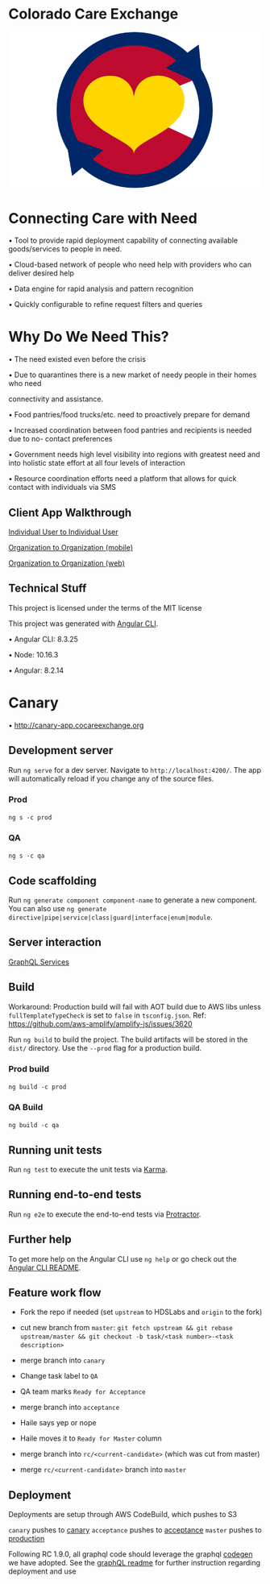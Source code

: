 # Colorado Care Exchange

![CO CareExchange](https://github.com/HDSLabs/co-care-exchange-client/blob/master/Colorado%20Care%20Exchange%20Logo.png)  

# Connecting Care with Need

• Tool to provide rapid deployment capability of connecting available goods/services to people in need.

• Cloud-based network of people who need help with providers who can deliver desired help

• Data engine for rapid analysis and pattern recognition

• Quickly configurable to refine request filters and queries

  

# Why Do We Need This?

• The need existed even before the crisis

• Due to quarantines there is a new market of needy people in their homes who need

connectivity and assistance.

• Food pantries/food trucks/etc. need to proactively prepare for demand

• Increased coordination between food pantries and recipients is needed due to no- contact preferences

• Government needs high level visibility into regions with greatest need and into holistic state effort at all four levels of interaction

• Resource coordination efforts need a platform that allows for quick contact with individuals via SMS

## Client App Walkthrough

[Individual User to Individual User](https://youtu.be/r9nYIZdoYQA)

[Organization to Organization (mobile)](https://youtu.be/FB6MysnSfhc)

[Organization to Organization (web)](https://youtu.be/ChFe3Fn5CR8)

  
## Technical Stuff

This project is licensed under the terms of the MIT license

This project was generated with [Angular CLI](https://github.com/angular/angular-cli).

• Angular CLI: 8.3.25

• Node: 10.16.3

• Angular: 8.2.14

# Canary

• http://canary-app.cocareexchange.org


## Development server

  

Run `ng serve` for a dev server. Navigate to `http://localhost:4200/`. The app will automatically reload if you change any of the source files.

### Prod 

`ng s -c prod`

### QA

`ng s -c qa`
  

## Code scaffolding

  

Run `ng generate component component-name` to generate a new component. You can also use `ng generate directive|pipe|service|class|guard|interface|enum|module`.

## Server interaction

[GraphQL Services](https://github.com/HDSLabs/co-care-exchange-client/blob/master/GRAPHQL.md)
  

## Build

Workaround:
Production build will fail with AOT build due to AWS libs unless `fullTemplateTypeCheck` is set to `false` in `tsconfig.json`. 
Ref: https://github.com/aws-amplify/amplify-js/issues/3620  

Run `ng build` to build the project. The build artifacts will be stored in the `dist/` directory. Use the `--prod` flag for a production build.

### Prod build

`ng build -c prod`

### QA Build

`ng build -c qa`  

## Running unit tests

  

Run `ng test` to execute the unit tests via [Karma](https://karma-runner.github.io).

  

## Running end-to-end tests

  

Run `ng e2e` to execute the end-to-end tests via [Protractor](http://www.protractortest.org/).

  

## Further help

  

To get more help on the Angular CLI use `ng help` or go check out the [Angular CLI README](https://github.com/angular/angular-cli/blob/master/README.md).

## Feature work flow

* Fork the repo if needed (set `upstream` to HDSLabs and `origin` to the fork)

* cut new branch from `master`: `git fetch upstream && git rebase upstream/master && git checkout -b task/<task number>-<task description>`
* merge branch into `canary`
* Change task label to `QA`
* QA team marks `Ready for Acceptance`
* merge branch into `acceptance`
* Haile says yep or nope
* Haile moves it to `Ready for Master` column
* merge branch into `rc/<current-candidate>` (which was cut from master)
* merge `rc/<current-candidate>` branch into `master`

## Deployment

Deployments are setup through AWS CodeBuild, which pushes to S3

`canary` pushes to [canary](https://canary-app.cocareexchange.org/welcome)
`acceptance` pushes to [acceptance](https://acceptance-app.cocareexchange.org/dashboard)
`master` pushes to [production](https://app.cocareexchange.org/)

Following RC 1.9.0, all graphql code should leverage the graphql [codegen](https://graphql-code-generator.com/docs/getting-started/codegen-config) we have adopted. See the [graphQL readme](GRAPHQL.md) for further instruction regarding deployment and use